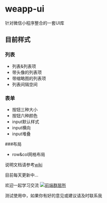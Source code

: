 # weapp-ui
针对微信小程序整合的一套UI库

## 目前样式 ##
### 列表
- 列表&列表项
- 带头像的列表项
- 带缩略图的列表项
- 列表间隔空间

### 表单

- 按钮三种大小
- 按钮六种颜色
- input默认样式
- input横向
- input堆叠

###布局

- row&col网格布局

说明文档请参考[wiki](https://github.com/liujians/weapp-ui/wiki "wiki")

目前每天更新中...

欢迎一起学习交流
<a target="_blank" href="http://shang.qq.com/wpa/qunwpa?idkey=9bcf9f7be59b471456c1feec466dab4d54da7ab35c834b8e821ec17177fb33b3"><img border="0" src="http://pub.idqqimg.com/wpa/images/group.png" alt="前端群居所" title="前端群居所"></a>

测试使用中，如果你有好的意见或建议请及时联系我


